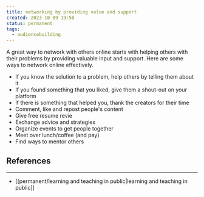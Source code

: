 ```yaml
---
title: networking by providing value and support
created: 2023-10-09 19:58
status: permanent
tags:
  - audiencebuilding
---
```

A great way to network with others online starts with helping others with their problems by providing valuable input and support. Here are some ways to network online effectively.

- If you know the solution to a problem, help others by telling them about it
- If you found something that you liked, give them a shout-out on your platform
- If there is something that helped you, thank the creators for their time
- Comment, like and repost people's content
- Give free resume revie
- Exchange advice and strategies
- Organize events to get people together
- Meet over lunch/coffee (and pay)
- Find ways to mentor others

## References
---
- [[permanent/learning and teaching in public|learning and teaching in public]]